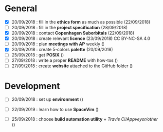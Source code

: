 # General
- [x] 20/09/2018 : fill in the **ethics form** as much as possible (22/09/2018)
- [ ] 20/09/2018 : fill in the **project specification** (28/09/2018)
- [x] 20/09/2018 : contact **Copenhagen Suborbitals** (22/09/2018)
- [x] 20/09/2018 : create relevant **licence** (23/09/2018) CC BY-NC-SA 4.0
- [ ] 20/09/2018 : plan **meetings with AP** weekly ()
- [x] 20/09/2018 : create 5-colors **palette** (20/09/2018)
- [ ] 25/09/2018 : get **POSIX** ()
- [ ] 27/09/2018 : write a proper **README** with how-tos ()
- [ ] 27/09/2018 : create **website** attached to the GitHub folder ()

# Development
- [ ] 20/09/2018 : set up **environment** ()
- [ ] 22/09/2019 : learn how to use **SpaceVim** ()
- [ ] 25/09/2018 : choose **build automation utility** + *Travis Cl/Appveyor/other* ()


